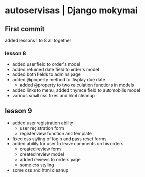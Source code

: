 # autoservisas | Django mokymai

## First commit
added lessons 1 to 8 all together

### lesson 8
- added user field to order's model
- added returned date field to order's model
- added both fields to admins page
- added @property method to display due date
  - added @property to two calculation functions in models
- added links to menu, added tinymce field to automobilis model
- various small css fixes and html cleanup

## lesson 9
- added user registration ability
  - user registration form
  - register view function and template
- fixed css styling of login and pass reset forms
- added ability for user to leave comments on his orders
    - created review form
    - created review model
    - added reviews to orders page
    - some css styling
- some css and html cleanup
